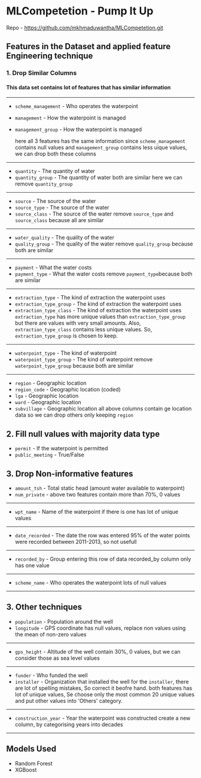 # MLCompetetion - Pump It Up

Repo - https://github.com/mkhmaduwantha/MLCompetetion.git

## Features in the Dataset and applied feature Engineering technique

### 1. Drop Similar Columns
#### This data set contains lot of features that has similar information 
---
* `scheme_management` - Who operates the waterpoint
* `management` - How the waterpoint is managed
* `management_group` - How the waterpoint is managed

  here all 3 features has the same information since `scheme_management` contains null values and `management_group` contains less uique values, we can drop both these columns
---
* `quantity` - The quantity of water
* `quantity_group` - The quantity of water
  both are similar here we can remove `quantity_group`
---
* `source` - The source of the water
* `source_type` - The source of the water
* `source_class` - The source of the water
  remove `source_type` and `source_class` because all are similar
---
* `water_quality` - The quality of the water
* `quality_group` - The quality of the water
  remove `quality_group` because both are similar
---
* `payment` - What the water costs
* `payment_type` - What the water costs
  remove `payment_type`because both are similar
---
* `extraction_type` - The kind of extraction the waterpoint uses
* `extraction_type_group` - The kind of extraction the waterpoint uses
* `extraction_type_class` - The kind of extraction the waterpoint uses
  `extraction_type` has more unique values than `extraction_type_group` but there are values with very small amounts. Also, `extraction_type_class` contains less unique values. So, `extraction_type_group` is chosen to keep.
---
* `waterpoint_type` - The kind of waterpoint
* `waterpoint_type_group` - The kind of waterpoint
  remove `waterpoint_type_group` because both are similar
---
* `region` - Geographic location
* `region_code` - Geographic location (coded)
* `lga` - Geographic location
* `ward` - Geographic location
* `subvillage` - Geographic location
  all above columns contain ge location data so we can drop others only keeping  `region`

## 2. Fill null values with majority data type
* `permit` - If the waterpoint is permitted
* `public_meeting` - True/False

## 3. Drop Non-informative features
* `amount_tsh` - Total static head (amount water available to waterpoint)
* `num_private` -
  above two features contain more than 70%, 0 values
---
* `wpt_name` - Name of the waterpoint if there is one
  has lot of unique values
---
* `date_recorded` - The date the row was entered
  95% of the water points were recorded between 2011-2013, so not usefull
---
* `recorded_by` - Group entering this row of data
  recorded_by column only has one value
---
* `scheme_name` - Who operates the waterpoint
  lots of null values
---
## 3. Other techniques
* `population` - Population around the well
* `longitude` - GPS coordinate
 has null values, replace non values using the mean of non-zero values
---
* `gps_height` - Altitude of the well
 contain 30%, 0 values, but we can consider those as sea level values
---
* `funder` - Who funded the well
* `installer` - Organization that installed the well
for the `installer`, there are lot of spelling mistakes, So correct it beofre hand.
both features has lot of unique values, Se choose only the most common 20 unique values and put other values into 'Others' category.
---
* `construction_year` - Year the waterpoint was constructed
create a new column, by categorising years into decades
---

## Models Used
* Random Forest
* XGBoost

